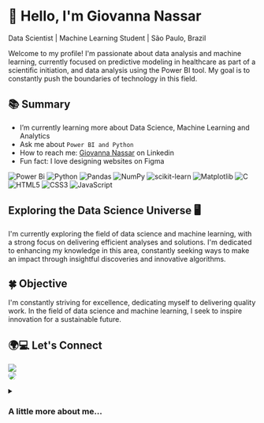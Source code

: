 # 👋 Hello, I'm Giovanna Nassar
 Data Scientist | Machine Learning Student | São Paulo, Brazil

Welcome to my profile! I'm passionate about data analysis and machine learning, currently focused on predictive modeling in healthcare as part of a scientific initiation, and data analysis using the Power BI tool. My goal is to constantly push the boundaries of technology in this field.

## 📚 Summary
 
-  I’m currently learning more about Data Science, Machine Learning and Analytics
-  Ask me about `Power BI and Python`
-  How to reach me: [Giovanna Nassar](https://www.linkedin.com/in/giovanna-nassar/) on Linkedin
-  Fun fact: I love designing websites on Figma
  

![Power Bi](https://img.shields.io/badge/power_bi-F2C811?style=for-the-badge&logo=powerbi&logoColor=black)
![Python](https://img.shields.io/badge/python-black?style=for-the-badge&logo=python&logoColor=ffdd54)
![Pandas](https://img.shields.io/badge/pandas-%23150458.svg?style=for-the-badge&logo=pandas&logoColor=white)
![NumPy](https://img.shields.io/badge/numpy-%23013243.svg?style=for-the-badge&logo=numpy&logoColor=white)
![scikit-learn](https://img.shields.io/badge/scikit--learn-%23F7931E.svg?style=for-the-badge&logo=scikit-learn&logoColor=white)
![Matplotlib](https://img.shields.io/badge/Matplotlib-%EF1970.svg?style=for-the-badge&logo=Matplotlib&logoColor=black)
![C](https://img.shields.io/badge/c-%2300599C.svg?style=for-the-badge&logo=c&logoColor=white)
![HTML5](https://img.shields.io/badge/html5-%E10098.svg?style=for-the-badge&logo=html5&logoColor=white)
![CSS3](https://img.shields.io/badge/css3-%231572B6.svg?style=for-the-badge&logo=css3&logoColor=white)
![JavaScript](https://img.shields.io/badge/javascript-%23323330.svg?style=for-the-badge&logo=javascript&logoColor=%23F7DF1E)

## Exploring the Data Science Universe 🖥️

I'm currently exploring the field of data science and machine learning, with a strong focus on delivering efficient analyses and solutions. I'm dedicated to enhancing my knowledge in this area, constantly seeking ways to make an impact through insightful discoveries and innovative algorithms.

## 🍀  Objective

I'm constantly striving for excellence, dedicating myself to delivering quality work. In the field of data science and machine learning, I seek to inspire innovation for a sustainable future.

## 🌍💻 Let's Connect

 <a href = "mailto:giovanna.nassarsantos@gmail.com"><img src="https://img.shields.io/badge/-Gmail-%23333?style=for-the-badge&logo=gmail&logoColor=white" target="_blank"></a> <br>
 <a href="https://www.linkedin.com/in/giovanna-nassar/" target="_blank"><img src="https://img.shields.io/badge/-LinkedIn-%230077B5?style=for-the-badge&logo=linkedin&logoColor=white" style="border-radius: 30px" target="_blank"></a>

<details>
<summary> 
 
 ### A little more about me...
 
</summary>

```javascript
const gio = {
  pronouns: "she" | "her",
  code: [Javascript, HTML, CSS, C, Python],
  more: {
                        petLover: "Cats",
                        student: "Computer Science",
                        focusOn: "Machine Learning", "Data Science"
                      },
 challenge: "Survive without coffee"
}
```
</details>
